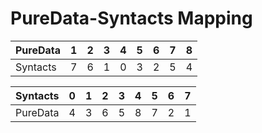 # PureData-Syntacts Mapping

PureData | 1 | 2 | 3 | 4 | 5 | 6 | 7 | 8
-------- | - | - | - | - | - | - | - | -   
Syntacts | 7 | 6 | 1 | 0 | 3 | 2 | 5 | 4 

Syntacts | 0 | 1 | 2 | 3 | 4 | 5 | 6 | 7  
-------- | - | - | - | - | - | - | - | -  
PureData | 4 | 3 | 6 | 5 | 8 | 7 | 2 | 1
